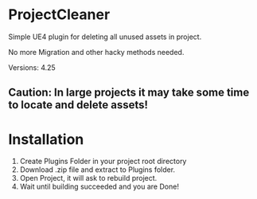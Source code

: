 # ProjectCleaner
Simple UE4 plugin for deleting all unused assets in project.

No more Migration and other hacky methods needed.

Versions: 4.25

## Caution: In large projects it may take some time to locate and delete assets!

# Installation
1) Create Plugins Folder in your project root directory
2) Download .zip file and extract to Plugins folder.
3) Open Project, it will ask to rebuild project.
4) Wait until building succeeded and you are Done!
